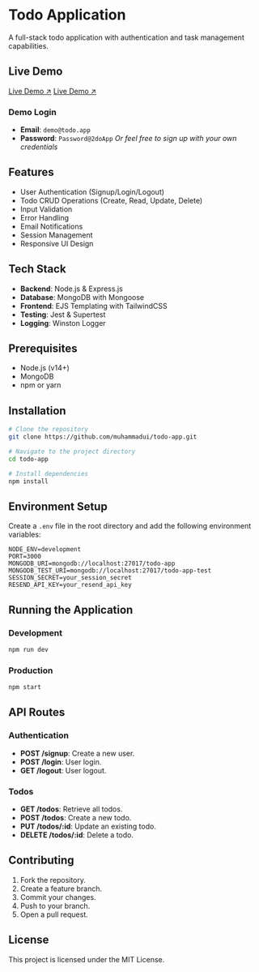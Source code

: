 # Todo Application

A full-stack todo application with authentication and task management capabilities.

## Live Demo

[Live Demo ↗](https://r2da.onrender.com/)
<a href="https://r2da.onrender.com/" target="_blank" rel="noopener noreferrer">Live Demo ↗</a>

### Demo Login

- **Email**: `demo@todo.app`
- **Password**: `Password@2doApp`
  _Or feel free to sign up with your own credentials_

## Features

- User Authentication (Signup/Login/Logout)
- Todo CRUD Operations (Create, Read, Update, Delete)
- Input Validation
- Error Handling
- Email Notifications
- Session Management
- Responsive UI Design

## Tech Stack

- **Backend**: Node.js & Express.js
- **Database**: MongoDB with Mongoose
- **Frontend**: EJS Templating with TailwindCSS
- **Testing**: Jest & Supertest
- **Logging**: Winston Logger

## Prerequisites

- Node.js (v14+)
- MongoDB
- npm or yarn

## Installation

```bash
# Clone the repository
git clone https://github.com/muhammadui/todo-app.git

# Navigate to the project directory
cd todo-app

# Install dependencies
npm install
```

## Environment Setup

Create a `.env` file in the root directory and add the following environment variables:

```env
NODE_ENV=development
PORT=3000
MONGODB_URI=mongodb://localhost:27017/todo-app
MONGODB_TEST_URI=mongodb://localhost:27017/todo-app-test
SESSION_SECRET=your_session_secret
RESEND_API_KEY=your_resend_api_key
```

## Running the Application

### Development

```bash
npm run dev
```

### Production

```bash
npm start
```

## API Routes

### **Authentication**

- **POST /signup**: Create a new user.
- **POST /login**: User login.
- **GET /logout**: User logout.

### **Todos**

- **GET /todos**: Retrieve all todos.
- **POST /todos**: Create a new todo.
- **PUT /todos/:id**: Update an existing todo.
- **DELETE /todos/:id**: Delete a todo.

## Contributing

1. Fork the repository.
2. Create a feature branch.
3. Commit your changes.
4. Push to your branch.
5. Open a pull request.

## License

This project is licensed under the MIT License.
